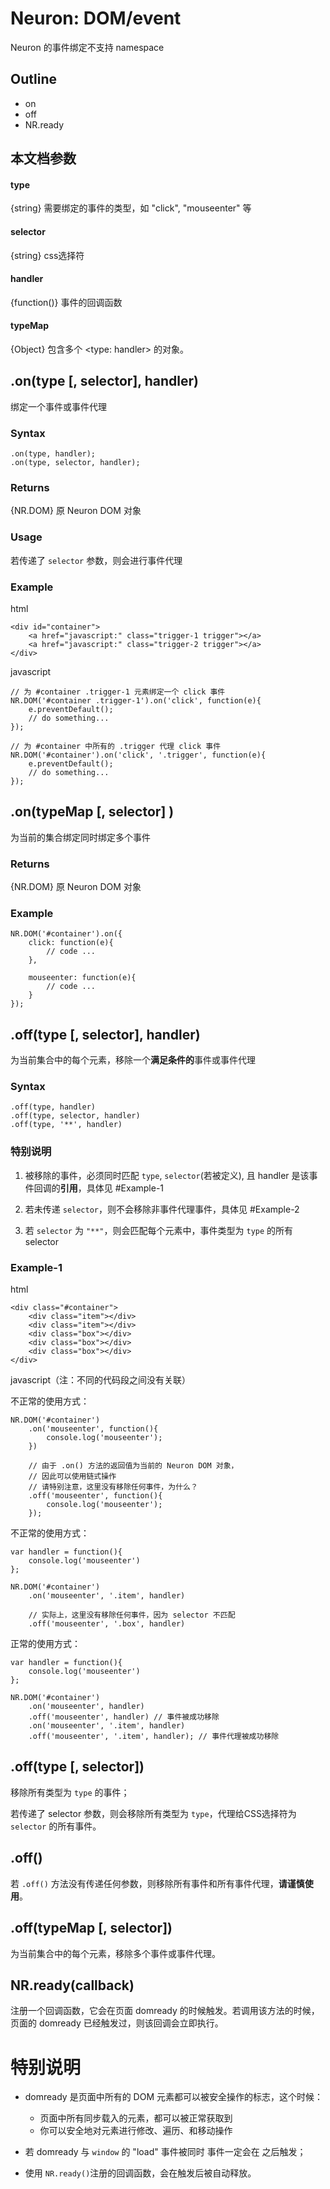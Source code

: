 Neuron: DOM/event
====
Neuron 的事件绑定不支持 namespace

Outline
----
- on
- off
- NR.ready


本文档参数
----
#### type
{string} 需要绑定的事件的类型，如 "click", "mouseenter" 等

#### selector
{string} css选择符

#### handler
{function()} 事件的回调函数

#### typeMap
{Object} 包含多个 \<type: handler\> 的对象。

.on(type [, selector], handler)
----
绑定一个事件或事件代理

### Syntax
	
	.on(type, handler);
	.on(type, selector, handler);

### Returns
{NR.DOM} 原 Neuron DOM 对象
	
### Usage
若传递了 `selector` 参数，则会进行事件代理

### Example

html

	<div id="container">
		<a href="javascript:" class="trigger-1 trigger"></a>
		<a href="javascript:" class="trigger-2 trigger"></a>
	</div>
	
javascript

	// 为 #container .trigger-1 元素绑定一个 click 事件
	NR.DOM('#container .trigger-1').on('click', function(e){
		e.preventDefault();
		// do something...
	});

	// 为 #container 中所有的 .trigger 代理 click 事件
	NR.DOM('#container').on('click', '.trigger', function(e){
		e.preventDefault();
		// do something...
	});

.on(typeMap [, selector] )
----
为当前的集合绑定同时绑定多个事件

### Returns
{NR.DOM} 原 Neuron DOM 对象

### Example
	
	NR.DOM('#container').on({
		click: function(e){
			// code ...
		},
		
		mouseenter: function(e){
			// code ...
		}
	});
	
.off(type [, selector], handler)
----
为当前集合中的每个元素，移除一个**满足条件的**事件或事件代理

### Syntax

	.off(type, handler)
	.off(type, selector, handler)
	.off(type, '**', handler)
	
### 特别说明
1. 被移除的事件，必须同时匹配 `type`, `selector`(若被定义), 且 handler 是该事件回调的**引用**，具体见 #Example-1

2. 若未传递 `selector`，则不会移除非事件代理事件，具体见 #Example-2

3. 若 `selector` 为 `"**"`，则会匹配每个元素中，事件类型为 `type` 的所有 selector

### Example-1

html

	<div class="#container">
		<div class="item"></div>
		<div class="item"></div>
		<div class="box"></div>
		<div class="box"></div>
		<div class="box"></div>
	</div>
	
javascript（注：不同的代码段之间没有关联）
	
不正常的使用方式：	

	NR.DOM('#container')
		.on('mouseenter', function(){
			console.log('mouseenter');
		})
		
		// 由于 .on() 方法的返回值为当前的 Neuron DOM 对象，
		// 因此可以使用链式操作
		// 请特别注意，这里没有移除任何事件，为什么？
		.off('mouseenter', function(){
			console.log('mouseenter');
		});
		
不正常的使用方式：

	var handler = function(){
		console.log('mouseenter')
	};
	
	NR.DOM('#container')
		.on('mouseenter', '.item', handler)
		
		// 实际上，这里没有移除任何事件，因为 selector 不匹配
		.off('mouseenter', '.box', handler)
		
正常的使用方式：
	
	var handler = function(){
		console.log('mouseenter')
	};
	
	NR.DOM('#container')
		.on('mouseenter', handler)
		.off('mouseenter', handler) // 事件被成功移除
		.on('mouseenter', '.item', handler)
		.off('mouseenter', '.item', handler); // 事件代理被成功移除
	


.off(type [, selector])
----
移除所有类型为 `type` 的事件；

若传递了 selector 参数，则会移除所有类型为 `type`，代理给CSS选择符为 `selector` 的所有事件。

.off()
----
若 `.off()` 方法没有传递任何参数，则移除所有事件和所有事件代理，**请谨慎使用**。


.off(typeMap [, selector])
----
为当前集合中的每个元素，移除多个事件或事件代理。


NR.ready(callback)
----
注册一个回调函数，它会在页面 domready 的时候触发。若调用该方法的时候，页面的 domready 已经触发过，则该回调会立即执行。

# 特别说明

- domready 是页面中所有的 DOM 元素都可以被安全操作的标志，这个时候：
	- 页面中所有同步载入的元素，都可以被正常获取到
	- 你可以安全地对元素进行修改、遍历、和移动操作
	
- 若 domready 与 `window` 的 "load" 事件被同时 事件一定会在 之后触发；
- 使用 `NR.ready()`注册的回调函数，会在触发后被自动释放。





